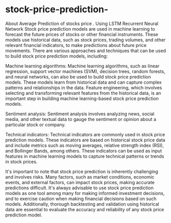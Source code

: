 # stock-price-prediction-
About  Average Prediction of stocks  price . Using LSTM Recurrent Neural Network
Stock price prediction models are used in machine learning to forecast the future prices of stocks or other financial instruments. These models use historical data, such as stock prices, trading volumes, and other relevant financial indicators, to make predictions about future price movements. There are various approaches and techniques that can be used to build stock price prediction models, including:

Machine learning algorithms: Machine learning algorithms, such as linear regression, support vector machines (SVM), decision trees, random forests, and neural networks, can also be used to build stock price prediction models. These models learn from historical data and can capture complex patterns and relationships in the data. Feature engineering, which involves selecting and transforming relevant features from the historical data, is an important step in building machine learning-based stock price prediction models.

Sentiment analysis: Sentiment analysis involves analyzing news, social media, and other textual data to gauge the sentiment or opinion about a particular stock or company.

Technical indicators: Technical indicators are commonly used in stock price prediction models. These indicators are based on historical stock price data and include metrics such as moving averages, relative strength index (RSI), and Bollinger Bands, among others. These indicators can be used as input features in machine learning models to capture technical patterns or trends in stock prices.

It's important to note that stock price prediction is inherently challenging and involves risks. Many factors, such as market conditions, economic events, and external factors, can impact stock prices, making accurate predictions difficult. It's always advisable to use stock price prediction models as one tool among many for making informed investment decisions, and to exercise caution when making financial decisions based on such models. Additionally, thorough backtesting and validation using historical data are essential to evaluate the accuracy and reliability of any stock price prediction model.
